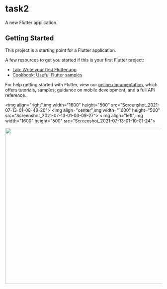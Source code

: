 # task2

A new Flutter application.

## Getting Started

This project is a starting point for a Flutter application.

A few resources to get you started if this is your first Flutter project:

- [Lab: Write your first Flutter app](https://flutter.dev/docs/get-started/codelab)
- [Cookbook: Useful Flutter samples](https://flutter.dev/docs/cookbook)

For help getting started with Flutter, view our
[online documentation](https://flutter.dev/docs), which offers tutorials,
samples, guidance on mobile development, and a full API reference.

<img align="right",img width="1600" height="500" src="Screenshot_2021-07-13-01-08-49-20">
<img align="center",img width="1600" height="500" src="Screenshot_2021-07-13-01-03-09-27">
<img align="left",img width="1600" height="500" src="Screenshot_2021-07-13-01-10-01-24">
<p align="center">
<img width="1600" height="500" src="Screenshot_2021-07-13-01-08-38-49">
</p>
